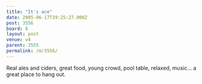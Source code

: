 ```yaml
---
title: "It's ace"
date: 2005-06-17T19:25:27.000Z
post: 3556
board: 8
layout: post
venue: v4
parent: 3555
permalink: /m/3556/
---
```

Real ales and ciders, great food, young crowd, pool table, relaxed, music... a great place to hang out.
